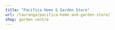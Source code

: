 ```yaml
---
title: "Pacifica Home & Garden Store"
url: /tauranga/pacifica-home-and-garden-store/
shop: garden centre
---
```

